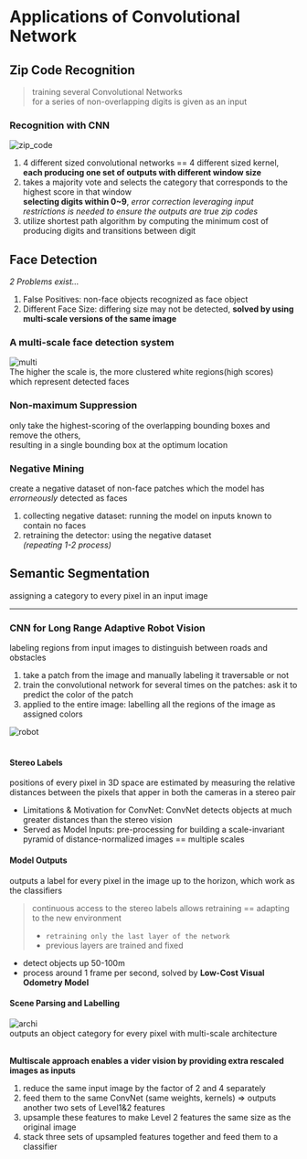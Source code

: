 # Applications of Convolutional Network

## Zip Code Recognition

> training several Convolutional Networks   
> for a series of non-overlapping digits is given as an input   

### Recognition with CNN
![zip_code](https://atcold.github.io/pytorch-Deep-Learning/images/week06/06-1/O1IN3JD.png)   
1. 4 different sized convolutional networks == 4 different sized kernel,   
  __each producing one set of outputs with different window size__   
2. takes a majority vote and selects the category that corresponds to the highest score in that window   
  __selecting digits within 0~9__, _error correction leveraging input restrictions is needed to ensure the outputs are true zip codes_   
3. utilize shortest path algorithm by computing the minimum cost of producing digits and transitions between digit   

## Face Detection

_2 Problems exist..._   
1. False Positives: non-face objects recognized as face object   
2. Different Face Size: differing size may not be detected, __solved by using multi-scale versions of the same image__   

### A multi-scale face detection system
![multi](https://atcold.github.io/pytorch-Deep-Learning/images/week06/06-1/CQ8T00O.png)   
The higher the scale is, the more clustered white regions(high scores) which represent detected faces   

### Non-maximum Suppression

only take the highest-scoring of the overlapping bounding boxes and remove the others,   
resulting in a single bounding box at the optimum location

### Negative Mining

create a negative dataset of non-face patches which the model has _errorneously_ detected as faces   
  1. collecting negative dataset: running the model on inputs known to contain no faces
  2. retraining the detector: using the negative dataset   
  _(repeating 1-2 process)_

## Semantic Segmentation
assigning a category to every pixel in an input image

* * *

### CNN for Long Range Adaptive Robot Vision

labeling regions from input images to distinguish between roads and obstacles   
  1. take a patch from the image and manually labeling it traversable or not
  2. train the convolutional network for several times on the patches: ask it to predict the color of the patch   
  3. applied to the entire image: labelling all the regions of the image as assigned colors   
  
![robot](https://atcold.github.io/pytorch-Deep-Learning/images/week06/06-1/5mM7dTT.png)   
<br>

#### Stereo Labels
positions of every pixel in 3D space are estimated by measuring the relative distances between the pixels that apper in both the cameras in a stereo pair   
  - Limitations & Motivation for ConvNet: ConvNet detects objects at much greater distances than the stereo vision
  - Served as Model Inputs: pre-processing for building a scale-invariant pyramid of distance-normalized images == multiple scales   

#### Model Outputs
outputs a label for every pixel in the image up to the horizon, which work as the classifiers   

> continuous access to the stereo labels allows retraining == adapting to the new environment   
> * `retraining only the last layer of the network`   
> * previous layers are trained and fixed   

* detect objects up 50-100m   
* process around 1 frame per second, solved by __Low-Cost Visual Odometry Model__   

#### Scene Parsing and Labelling
![archi](https://atcold.github.io/pytorch-Deep-Learning/images/week06/06-1/VpVbkl5.jpg)   
outputs an object category for every pixel with multi-scale architecture   
<br>

__Multiscale approach enables a vider vision by providing extra rescaled images as inputs__   
  1. reduce the same input image by the factor of 2 and 4 separately
  2. feed them to the same ConvNet (same weights, kernels) => outputs another two sets of Level1&2 features
  3. upsample these features to make Level 2 features the same size as the original image
  4. stack three sets of upsampled features together and feed them to a classifier   
<br>
